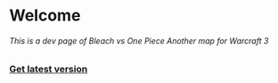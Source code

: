# Welcome
###### This is a dev page of Bleach vs One Piece Another map for Warcraft 3

### **[Get latest version](https://github.com/rossoliny/bvo-another/releases)**
